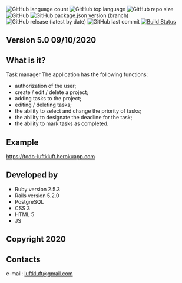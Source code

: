 ![GitHub language count](https://img.shields.io/github/languages/count/luftkluft/todo_test_task)
![GitHub top language](https://img.shields.io/github/languages/top/luftkluft/todo_test_task)
![GitHub repo size](https://img.shields.io/github/repo-size/luftkluft/todo_test_task)
![GitHub](https://img.shields.io/github/license/luftkluft/todo_test_task)
![GitHub package.json version (branch)](https://img.shields.io/github/package-json/v/luftkluft/todo_test_task/master)
![GitHub release (latest by date)](https://img.shields.io/github/v/release/luftkluft/todo_test_task)
![GitHub last commit](https://img.shields.io/github/last-commit/luftkluft/todo_test_task)
[![Build Status](https://circleci.com/gh/luftkluft/plantik.svg?branch=master)](https://circleci.com/gh/luftkluft/todo_test_task)

Version 5.0 09/10/2020
--------------------------------------------------------------

What is it?
-----------
Task manager
The application has the following functions:
-  authorization of the user;
-  create / edit / delete a project;
-  adding tasks to the project;
-  editing / deleting tasks;
-  the ability to select and change the priority of tasks;
-  the ability to designate the deadline for the task;
-  the ability to mark tasks as completed.

Example
-------
https://todo-luftkluft.herokuapp.com

Developed by
--------------
-  Ruby version 2.5.3
-  Rails version 5.2.0
-  PostgreSQL
-  CSS 3
-  HTML 5
-  JS

Copyright 2020
--------------

Contacts
--------------
e-mail: luftkluft@gmail.com